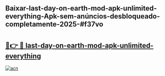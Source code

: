 ## Baixar-last-day-on-earth-mod-apk-unlimited-everything-Apk-sem-anúncios-desbloqueado-completamente-2025-#f37vo

# <h2><a href="https://ainizakaria.my?title=last-day-on-earth-mod-apk-unlimited-everything&ref=20M">🔗👉 🔴 last-day-on-earth-mod-apk-unlimited-everything</a></h2>

[![acn](https://github.com/user-attachments/assets/0f9c940e-d8b0-45ae-aac7-cd30a18b3e1c)](https://ainizakaria.my?title=last-day-on-earth-mod-apk-unlimited-everything&ref=20M)

